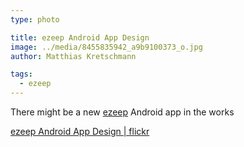 ```yaml
---
type: photo

title: ezeep Android App Design
image: ../media/8455835942_a9b9100373_o.jpg
author: Matthias Kretschmann

tags:
  - ezeep
---
```


There might be a new [ezeep](http://ezeep.com) Android app in the works

[ezeep Android App Design | flickr](http://www.flickr.com/photos/krema/8455835942/)
